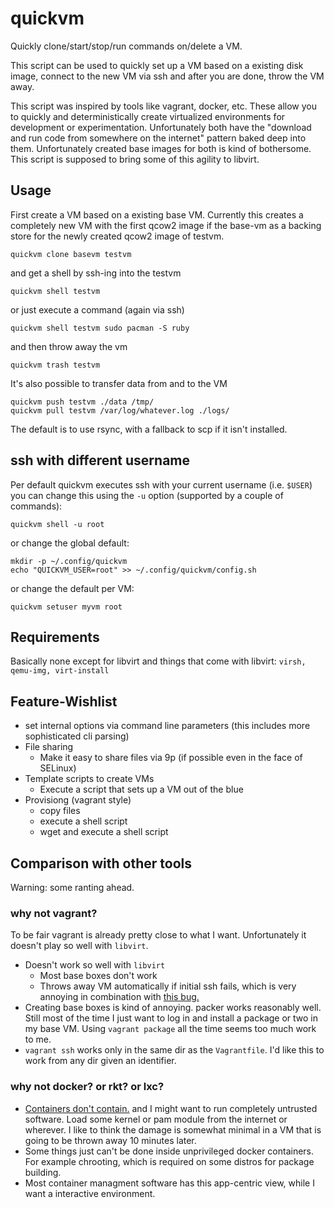 quickvm
=======

Quickly clone/start/stop/run commands on/delete a VM.

This script can be used to quickly set up a VM based on a existing disk image,
connect to the new VM via ssh and after you are done, throw the VM away.

This script was inspired by tools like vagrant, docker, etc. These allow you to
quickly and deterministically create virtualized environments for development
or experimentation. Unfortunately both have the "download and run code from
somewhere on the internet" pattern baked deep into them. Unfortunately created
base images for both is kind of bothersome. This script is supposed to bring
some of this agility to libvirt.

## Usage

First create a VM based on a existing base VM. Currently this creates a
completely new VM with the first qcow2 image if the base-vm as a backing store
for the newly created qcow2 image of testvm.

    quickvm clone basevm testvm

and get a shell by ssh-ing into the testvm

    quickvm shell testvm

or just execute a command (again via ssh)

    quickvm shell testvm sudo pacman -S ruby

and then throw away the vm

    quickvm trash testvm

It's also possible to transfer data from and to the VM

    quickvm push testvm ./data /tmp/
    quickvm pull testvm /var/log/whatever.log ./logs/

The default is to use rsync, with a fallback to scp if it isn't installed.


## ssh with different username

Per default quickvm executes ssh with your current username (i.e. `$USER`) you
can change this using the `-u` option (supported by a couple of commands):

    quickvm shell -u root

or change the global default:

    mkdir -p ~/.config/quickvm
    echo "QUICKVM_USER=root" >> ~/.config/quickvm/config.sh

or change the default per VM:

    quickvm setuser myvm root


## Requirements

Basically none except for libvirt and things that come with libvirt:
`virsh, qemu-img, virt-install`


## Feature-Wishlist

  - set internal options via command line parameters
    (this includes more sophisticated cli parsing)
  - File sharing
    - Make it easy to share files via 9p
      (if possible even in the face of SELinux)
  - Template scripts to create VMs
    - Execute a script that sets up a VM out of the blue
  - Provisiong (vagrant style)
    - copy files
    - execute a shell script
    - wget and execute a shell script


## Comparison with other tools

Warning: some ranting ahead.

### why not vagrant?

To be fair vagrant is already pretty close to what I want. Unfortunately it
doesn't play so well with `libvirt`.

  - Doesn't work so well with `libvirt`
    - Most base boxes don't work
    - Throws away VM automatically if initial ssh fails, which is very annoying
      in combination with [this bug.](https://github.com/mitchellh/vagrant/issues/4367)
  - Creating base boxes is kind of annoying. packer works reasonably well.
    Still most of the time I just want to log in and install a package or two
    in my base VM. Using `vagrant package` all the time seems too much work to
    me.
  - `vagrant ssh` works only in the same dir as the `Vagrantfile`. I'd like
    this to work from any dir given an identifier.

### why not docker? or rkt? or lxc?

  - [Containers don't contain.](https://opensource.com/business/14/7/docker-security-selinux)
    and I might want to run completely untrusted software. Load some kernel or
    pam module from the internet or wherever. I like to think the damage is
    somewhat minimal in a VM that is going to be thrown away 10 minutes later.
  - Some things just can't be done inside unprivileged docker containers.
    For example chrooting, which is required on some distros for package
    building.
  - Most container managment software has this app-centric view, while I want a
    interactive environment.
